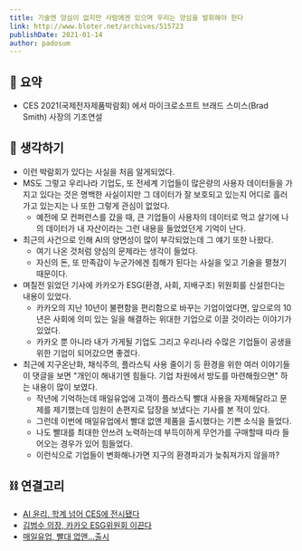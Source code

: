 ```yaml
---
title: 기술엔 양심이 없지만 사람에겐 있으며 우리는 양심을 발휘해야 한다
link: http://www.bloter.net/archives/515723
publishDate: 2021-01-14
author: padosum
---
```

## 📝 요약 
- CES 2021(국제전자제품박람회) 에서 마이크로소프트 브래드 스미스(Brad Smith) 사장의 기조연설  


## 🤔 생각하기  
- 이런 박람회가 있다는 사실을 처음 알게되었다.  
- MS도 그렇고 우리나라 기업도, 또 전세계 기업들이 많은량의 사용자 데이터들을 가지고 있다는 것은 명백한 사실이지만 그 데이터가 잘 보호되고 있는지 어디로 흘러가고 있는지는 나 또한 그렇게 관심이 없었다.  
  - 예전에 모 컨퍼런스를 갔을 때, 큰 기업들이 사용자의 데이터로 먹고 살기에 나의 데이터가 내 자산이라는 그런 내용을 들었었던게 기억이 난다.  
- 최근의 사건으로 인해 AI의 양면성이 많이 부각되었는데 그 얘기 또한 나왔다.  
  - 여기 나온 것처럼 양심의 문제라는 생각이 들었다.  
  - 자신의 돈, 또 만족감이 누군가에겐 침해가 된다는 사실을 잊고 기술을 펼쳤기 때문이다.   
- 며칠전 읽었던 기사에 카카오가 ESG(환경, 사회, 지배구조) 위원회를 신설한다는 내용이 있었다.  
  - 카카오의 지난 10년이 불편함을 편리함으로 바꾸는 기업이었다면, 앞으로의 10년은 사회에 의미 있는 일을 해결하는 위대한 기업으로 이끌 것이라는 이야기가 있었다.  
  - 카카오 뿐 아니라 내가 가게될 기업도 그리고 우리나라 수많은 기업들이 공생을 위한 기업이 되어갔으면 좋겠다.  
- 최근에 지구온난화, 채식주의, 플라스틱 사용 줄이기 등 환경을 위한 여러 이야기들이 댓글을 보면 "개인이 해내기엔 힘들다. 기업 차원에서 방도를 마련해줬으면" 하는 내용이 많이 보였다.  
  - 작년에 기억하는데 매일유업에 고객이 플라스틱 빨대 사용을 자제해달라고 문제를 제기했는데 임원이 손편지로 답장을 보냈다는 기사를 본 적이 있다.  
  - 그런데 이번에 매일유업에서 빨대 없앤 제품을 출시했다는 기쁜 소식을 들었다.  
  - 나도 빨대를 최대한 안쓰려 노력하는데 부득이하게 무언가를 구매할때 따라 들어오는 경우가 있어 힘들었다. 
  - 이런식으로 기업들이 변화해나가면 지구의 환경파괴가 늦춰져가지 않을까?  


## ⛓ 연결고리
- [AI 윤리, 학계 넘어 CES에 전시됐다](http://www.bloter.net/archives/515688)
- [김범수 의장, 카카오 ESG위원회 이끈다](http://www.bloter.net/archives/515390)
- [매일유업, 빨대 없앤...출시](https://www.ntoday.co.kr/news/articleView.html?idxno=76791)